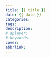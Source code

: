 ```yaml
---
title: {{ title }}
date: {{ date }}
categories:
tags:
description:
# aplayer:
# keywords:
cover:
abbrlink:
---
```

